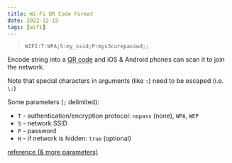 ```yaml
---
title: Wi-Fi QR Code Format
date: 2022-12-15
tags: [wifi]
---
```


> `WIFI:T:WPA;S:my_ssid;P:mys3curepasswd;;`

Encode string into a <abbr title="do it offline!">QR code</abbr>
and iOS & Android phones can scan it to join the network.

Note that special characters in arguments (like `:`) need to be escaped (i.e. `\:`)

Some parameters (`;` delimited):
* `T` - authentication/encryption protocol: `nopass` (none), `WPA`, `WEP`
* `S` - network SSID
* `P` - password
* `H` - if network is hidden: `true` (optional)

[reference (& more parameters)](https://feeding.cloud.geek.nz/posts/encoding-wifi-access-point-passwords-qr-code/)
